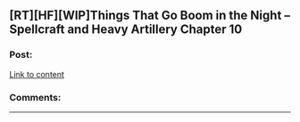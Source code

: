 ## [RT][HF][WIP]Things That Go Boom in the Night – Spellcraft and Heavy Artillery Chapter 10

### Post:

[Link to content](http://dreamtime.logic11.com/index.php/2016/07/08/things-that-go-boom-in-the-night-spellcraft-and-heavy-artillery-chapter-nine/)

### Comments:

---

